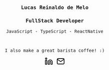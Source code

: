 <h3 align='center'><samp><strong>Lucas Reinaldo de Melo</strong></samp></h3> 
<h3 align='center'><samp>FullStack Developer</samp></h3>
<p align='center'><samp>JavaScript - TypeScript - ReactNative</samp></p>
<br>
<p align='center'><samp>I also make a great barista coffee! :)</samp></p>
<p align='center'>
<a href="https://www.linkedin.com/in/lucas-reinaldo-de-melo/"><img height="26" src="https://github.com/LucasReinaldo/LucasReinaldo/blob/master/assets/linkedin.svg" alt="LinkedIn"></a>&nbsp;&nbsp;
<a href="mailto:lucasreinaldo.demelo@hotmail.com"><img height="26" src="https://github.com/LucasReinaldo/LucasReinaldo/blob/master/assets/mail.svg" alt="Mail"></a>
</p>
